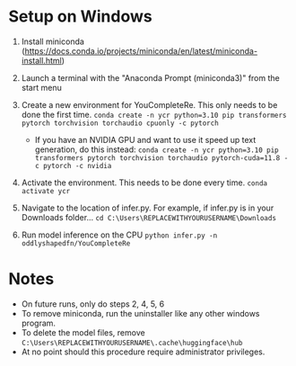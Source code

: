 # Setup on Windows
1. Install miniconda (https://docs.conda.io/projects/miniconda/en/latest/miniconda-install.html)

2. Launch a terminal with the "Anaconda Prompt (miniconda3)" from the start menu

3. Create a new environment for YouCompleteRe. This only needs to be done the first time.
`conda create -n ycr python=3.10 pip transformers pytorch torchvision torchaudio cpuonly -c pytorch`
    * If you have an NVIDIA GPU and want to use it speed up text generation, do this instead: `conda create -n ycr python=3.10 pip transformers pytorch torchvision torchaudio pytorch-cuda=11.8 -c pytorch -c nvidia`

4. Activate the environment. This needs to be done every time.
`conda activate ycr`

5. Navigate to the location of infer.py. For example, if infer.py is in your Downloads folder...
`cd C:\Users\REPLACEWITHYOURUSERNAME\Downloads`

6. Run model inference on the CPU
`python infer.py -n oddlyshapedfn/YouCompleteRe`

# Notes
* On future runs, only do steps 2, 4, 5, 6
* To remove miniconda, run the uninstaller like any other windows program.
* To delete the model files, remove `C:\Users\REPLACEWITHYOURUSERNAME\.cache\huggingface\hub`
* At no point should this procedure require administrator privileges.

